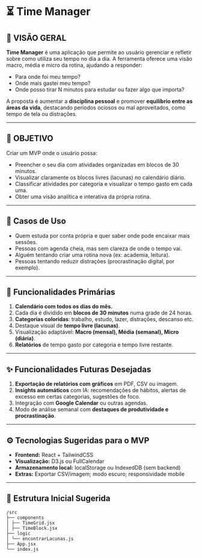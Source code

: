 # ⏳ Time Manager

## 📌 VISÃO GERAL

**Time Manager** é uma aplicação que permite ao usuário gerenciar e refletir sobre como utiliza seu tempo no dia a dia. A ferramenta oferece uma visão macro, média e micro da rotina, ajudando a responder:

- Para onde foi meu tempo?
- Onde mais gastei meu tempo?
- Onde posso tirar N minutos para estudar ou fazer algo que importa?

A proposta é aumentar a **disciplina pessoal** e promover **equilíbrio entre as áreas da vida**, destacando períodos ociosos ou mal aproveitados, como tempo de tela ou distrações.

---

## 🎯 OBJETIVO

Criar um MVP onde o usuário possa:

- Preencher o seu dia com atividades organizadas em blocos de 30 minutos.
- Visualizar claramente os blocos livres (lacunas) no calendário diário.
- Classificar atividades por categoria e visualizar o tempo gasto em cada uma.
- Obter uma visão analítica e interativa da própria rotina.

---

## 👤 Casos de Uso

- Quem estuda por conta própria e quer saber onde pode encaixar mais sessões.
- Pessoas com agenda cheia, mas sem clareza de onde o tempo vai.
- Alguém tentando criar uma rotina nova (ex: academia, leitura).
- Pessoas tentando reduzir distrações (procrastinação digital, por exemplo).

---

## 🔧 Funcionalidades Primárias

1. **Calendário com todos os dias do mês.**
2. Cada dia é dividido em **blocos de 30 minutos** numa grade de 24 horas.
3. **Categorias coloridas**: trabalho, estudo, lazer, distrações, descanso etc.
4. Destaque visual de **tempo livre (lacunas)**.
5. Visualização adaptável: **Macro (mensal), Média (semanal), Micro (diária)**.
6. **Relatórios** de tempo gasto por categoria e tempo livre restante.

---

## ✨ Funcionalidades Futuras Desejadas

1. **Exportação de relatórios com gráficos** em PDF, CSV ou imagem.
2. **Insights automáticos** com IA: recomendações de hábitos, alertas de excesso em certas categorias, sugestões de foco.
3. Integração com **Google Calendar** ou outras agendas.
4. Modo de análise semanal com **destaques de produtividade e procrastinação**.

---

## ⚙️ Tecnologias Sugeridas para o MVP

- **Frontend:** React + TailwindCSS
- **Visualização:** D3.js ou FullCalendar
- **Armazenamento local:** localStorage ou IndexedDB (sem backend)
- **Extras:** Exportar CSV/imagem; modo escuro; responsividade mobile

---

## 📁 Estrutura Inicial Sugerida

```
/src
├── components
│ ├── TimeGrid.jsx
│ ├── TimeBlock.jsx
├── logic
│ └── encontrarLacunas.js
├── App.jsx
└── index.js
```
